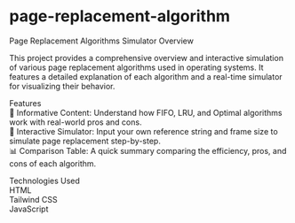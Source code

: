 # page-replacement-algorithm
Page Replacement Algorithms Simulator
Overview<br>

This project provides a comprehensive overview and interactive simulation of various page replacement algorithms used in operating systems. It features a detailed explanation of each algorithm and a real-time simulator for visualizing their behavior.<br>


Features <br>
📘 Informative Content: Understand how FIFO, LRU, and Optimal algorithms work with real-world pros and cons.<br>
🧠 Interactive Simulator: Input your own reference string and frame size to simulate page replacement step-by-step.<br>
📊 Comparison Table: A quick summary comparing the efficiency, pros, and cons of each algorithm.<br>


Technologies Used <br>
HTML<br>
Tailwind CSS<br>
JavaScript<br>
